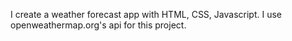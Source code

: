 I create a weather forecast app with HTML, CSS, Javascript. I use openweathermap.org's api for this project.
